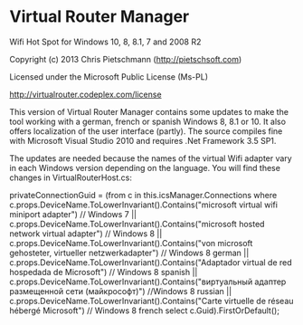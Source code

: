 # Virtual Router Manager
Wifi Hot Spot for Windows 10, 8, 8.1, 7 and 2008 R2

Copyright (c) 2013 Chris Pietschmann (http://pietschsoft.com)

Licensed under the Microsoft Public License (Ms-PL)

http://virtualrouter.codeplex.com/license

This version of Virtual Router Manager contains some updates to make the tool working with a german, french or spanish Windows 8, 8.1 or 10. It also offers localization of the user interface (partly). The source compiles fine with Microsoft Visual Studio 2010 and requires .Net Framework 3.5 SP1.

The updates are needed because the names of the virtual Wifi adapter vary in each Windows version depending on the language. You will find these changes in VirtualRouterHost.cs:

privateConnectionGuid = (from c in this.icsManager.Connections
where c.props.DeviceName.ToLowerInvariant().Contains("microsoft virtual wifi miniport adapter") // Windows 7
|| c.props.DeviceName.ToLowerInvariant().Contains("microsoft hosted network virtual adapter") // Windows 8
|| c.props.DeviceName.ToLowerInvariant().Contains("von microsoft gehosteter, virtueller netzwerkadapter") // Windows 8 german
|| c.props.DeviceName.ToLowerInvariant().Contains("Adaptador virtual de red hospedada de Microsoft") // Windows 8 spanish
|| c.props.DeviceName.ToLowerInvariant().Contains("виртуальный адаптер размещенной сети (майкрософт)") //Windows 8 russian
|| c.props.DeviceName.ToLowerInvariant().Contains("Carte virtuelle de réseau hébergé Microsoft") // Windows 8 french
select c.Guid).FirstOrDefault();
